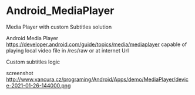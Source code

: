 # Android_MediaPlayer
Media Player with custom Subtitles solution

Android Media Player 
https://developer.android.com/guide/topics/media/mediaplayer
capable of playing local video file in /res/raw or at internet Url

Custom subtitles logic

screenshot
http://www.vancura.cz/programing/Android/Apps/demo/MediaPlayer/device-2021-01-26-144000.png
